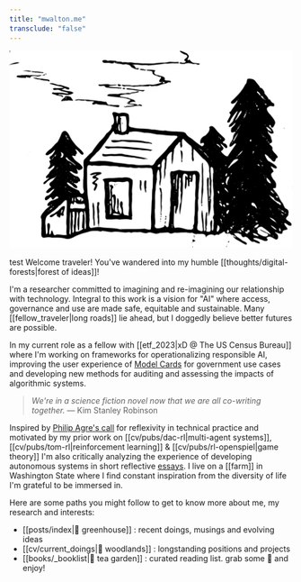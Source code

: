 ```yaml
---
title: "mwalton.me"
transclude: "false"
---
```

<p align="center">
<img src="./thoreaus_hut.svg" height="350" />
</p>

test Welcome traveler! You've wandered into my humble [[thoughts/digital-forests|forest of ideas]]! 

I'm a researcher committed to imagining and re-imagining our relationship with technology. Integral to this work is a vision for "AI" where access, governance and use are made safe, equitable and sustainable. Many [[fellow_traveler|long roads]] lie ahead, but I doggedly believe better futures are possible.

In my current role as a fellow with [[etf_2023|xD @ The US Census Bureau]] where I'm working on frameworks for operationalizing responsible AI, improving the user experience of [Model Cards](https://bias.xd.gov/) for government use cases and developing new methods for auditing and assessing the impacts of algorithmic systems.

>*We're in a science fiction novel now that we are all co-writing together.* — Kim Stanley Robinson

Inspired by [Philip Agre's call](https://pages.gseis.ucla.edu/faculty/agre/critical.html) for reflexivity in technical practice and motivated by my prior work on [[cv/pubs/dac-rl|multi-agent systems]], [[cv/pubs/tom-rl|reinforcement learning]] & [[cv/pubs/rl-openspiel|game theory]] I'm also critically analyzing the experience of developing autonomous systems in short reflective [essays](https://autopoiesis.substack.com/). I live on a [[farm]] in Washington State where I find constant inspiration from the diversity of life I'm grateful to be immersed in.

Here are some paths you might follow to get to know more about me, my research and interests:

- [[posts/index|🌱 greenhouse]] : recent doings, musings and evolving ideas
- [[cv/current_doings|🌲 woodlands]] : longstanding positions and projects
- [[books/_booklist|🍃 tea garden]] : curated reading list. grab some 🍵 and enjoy!
